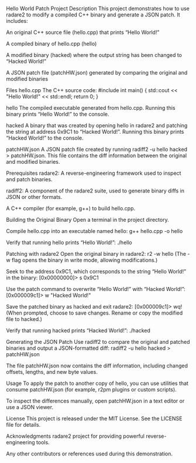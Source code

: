 Hello World Patch Project
Description
This project demonstrates how to use radare2 to modify a compiled C++ binary and generate a JSON patch. It includes:

An original C++ source file (hello.cpp) that prints “Hello World!”

A compiled binary of hello.cpp (hello)

A modified binary (hacked) where the output string has been changed to “Hacked World!”

A JSON patch file (patchHW.json) generated by comparing the original and modified binaries

Files
hello.cpp
The C++ source code:
#include <iostream>
int main()
{
std::cout << "Hello World!" << std::endl;
return 0;
}

hello
The compiled executable generated from hello.cpp. Running this binary prints “Hello World!” to the console.

hacked
A binary that was created by opening hello in radare2 and patching the string at address 0x9C1 to “Hacked World!”. Running this binary prints “Hacked World!” to the console.

patchHW.json
A JSON patch file created by running radiff2 -u hello hacked > patchHW.json. This file contains the diff information between the original and modified binaries.

Prerequisites
radare2: A reverse-engineering framework used to inspect and patch binaries.

radiff2: A component of the radare2 suite, used to generate binary diffs in JSON or other formats.

A C++ compiler (for example, g++) to build hello.cpp.

Building the Original Binary
Open a terminal in the project directory.

Compile hello.cpp into an executable named hello:
g++ hello.cpp -o hello

Verify that running hello prints “Hello World!”:
./hello

Patching with radare2
Open the original binary in radare2:
r2 -w hello
(The -w flag opens the binary in write mode, allowing modifications.)

Seek to the address 0x9C1, which corresponds to the string “Hello World!” in the binary:
[0x00000000]> s 0x9C1

Use the patch command to overwrite “Hello World!” with “Hacked World!”:
[0x000009c1]> w "Hacked World!"

Save the patched binary as hacked and exit radare2:
[0x000009c1]> wq!
(When prompted, choose to save changes. Rename or copy the modified file to hacked.)

Verify that running hacked prints “Hacked World!”:
./hacked

Generating the JSON Patch
Use radiff2 to compare the original and patched binaries and output a JSON-formatted diff:
radiff2 -u hello hacked > patchHW.json

The file patchHW.json now contains the diff information, including changed offsets, lengths, and new byte values.

Usage
To apply the patch to another copy of hello, you can use utilities that consume patchHW.json (for example, r2pm plugins or custom scripts).

To inspect the differences manually, open patchHW.json in a text editor or use a JSON viewer.

License
This project is released under the MIT License. See the LICENSE file for details.

Acknowledgments
radare2 project for providing powerful reverse-engineering tools.

Any other contributors or references used during this demonstration.
